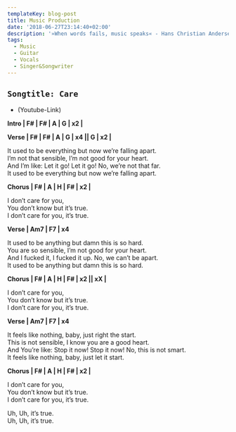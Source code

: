 ```yaml
---
templateKey: blog-post
title: Music Production
date: '2018-06-27T23:14:40+02:00'
description: '»When words fails, music speaks« - Hans Christian Andersen'
tags:
  - Music
  - Guitar
  - Vocals
  - Singer&Songwriter
---
```

## `Songtitle: Care`

* (Youtube-Link)

**Intro | F# | F# | A | G | x2 |**

**Verse | F# | F# | A | G | x4 || G | x2 |**

It used to be everything but now we’re falling apart.\
I’m not that sensible, I’m not good for your heart.\
And I’m like: Let it go! Let it go! No, we’re not that far.\
It used to be everything but now we’re falling apart.

**Chorus |  F# | A | H | F# | x2 |**

I don’t care for you,\
You don’t know but it’s true.\
I don’t care for you, it’s true.

**Verse | Am7 | F7 | x4**

It used to be anything but damn this is so hard.\
You are so sensible, I’m not good for your heart.\
And I fucked it, I fucked it up. No, we can’t be apart.\
It used to be anything but damn this is so hard.

**Chorus |  F# | A | H | F# | x2 || xX |**

I don’t care for you,\
You don’t know but it’s true.\
I don’t care for you, it’s true.

**Verse | Am7 | F7 | x4**

It feels like nothing, baby, just right the start.\
This is not sensible, I know you are a good heart.\
And You’re like: Stop it now! Stop it now! No, this is not smart.\
It feels like nothing, baby, just let it start.

**Chorus |  F# | A | H | F# | x2 |**

I don’t care for you,\
You don’t know but it’s true.\
I don’t care for you, it’s true.

Uh, Uh, it’s true.\
Uh, Uh, it’s true.
